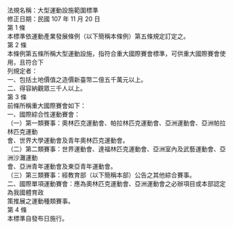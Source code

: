 法規名稱：大型運動設施範圍標準  
修正日期：民國 107 年 11 月 20 日  
第 1 條  
本標準依運動產業發展條例（以下簡稱本條例）第五條規定訂定之。  
第 2 條  
本條例第五條所稱大型運動設施，指符合重大國際賽會標準，可供重大國際賽會使用，且符合下  
列規定者：  
一、包括土地價值之造價新臺幣二億五千萬元以上。  
二、得容納觀眾三千人以上。  
第 3 條  
前條所稱重大國際賽會如下：  
一、國際綜合性運動賽會：  
（一）第一類賽事：奧林匹克運動會、帕拉林匹克運動會、亞洲運動會、亞洲帕拉林匹克運動  
會、世界大學運動會及青年奧林匹克運動會。  
（二）第二類賽事：世界運動會、達福林匹克運動會、亞洲室內及武藝運動會、亞洲沙灘運動  
會、亞洲青年運動會及東亞青年運動會。  
（三）第三類賽事：經教育部（以下簡稱本部）公告之其他綜合賽事。  
二、國際單項運動賽會：應為奧林匹克運動會、亞洲運動會之必辦項目或本部認定為我國體育政  
策推展之運動種類賽事。  
第 4 條  
本標準自發布日施行。  


